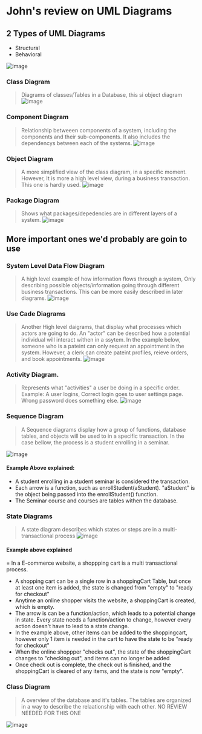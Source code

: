 # John's review on UML Diagrams


## 2 Types of UML Diagrams
 - Structural
 - Behavioral
 
![image](https://user-images.githubusercontent.com/22464805/198877113-dda5c3db-4f94-4ae8-9bda-ef5a4c0e9d7c.png)

### Class Diagram
> Diagrams of classes/Tables in a Database, this si object diagram
![image](https://user-images.githubusercontent.com/22464805/198877180-beea3743-8f6a-4665-af50-b6e77d754ea1.png)

### Component Diagram
> Relationship betweeen components of a system, including the  components and their sub-components. It also includes the dependencys between each of the systems.
![image](https://user-images.githubusercontent.com/22464805/198877219-ff884e60-1c19-4a21-ae46-ba7b0df0cd69.png)

### Object Diagram
> A more simplified view of the class diagram, in a specific moment. However,  It is more a high level view, during a business transaction. This one is hardly used.
![image](https://user-images.githubusercontent.com/22464805/198877293-3500b762-706d-45ff-bdb4-07a10783c9ae.png)

### Package Diagram
> Shows what packages/depedencies are in different layers of a system.
![image](https://user-images.githubusercontent.com/22464805/198877425-3ecd506d-6879-4224-b1ad-6cee346409d8.png)


## More important ones we'd probably are goin to use

### System Level Data Flow Diagram
> A high level example of how information flows through a system, Only describing possible objects/information going through different business transactions. This can be more easily described in later diagrams.
![image](https://user-images.githubusercontent.com/22464805/198877597-5e800234-59ad-44f1-997f-4cbf486f6e95.png)

### Use Cade Diagrams
> Another High level daigrams, that display what processes which actors are going to do. An "actor" can be described how a potential individual will interact withen in a ssytem. In the example below, someone who is a pateint can only request an appointment in the system. However, a clerk can create pateint profiles, reieve orders, and book appointments.
![image](https://user-images.githubusercontent.com/22464805/198877947-6812c17f-cff4-4f87-b819-3d7dcac2cb27.png)

### Activity Diagram.
> Represents what "activities" a user be doing in a specific order. Example: A user logins, Correct login goes to user settings page. Wrong password does something else.
![image](https://user-images.githubusercontent.com/22464805/198878143-5c6fcd1f-096a-42f6-8ffe-da16df8cde06.png)

### Sequence Diagram
> A Sequence diagrams display how a group of functions, database tables, and objects will be used to in a specific transaction. In the case bellow, the process is a student enrolling in a seminar.  

![image](https://user-images.githubusercontent.com/22464805/198878507-c2bf3c3e-6bec-40bf-9781-5f972eee316c.png)
#### Example Above explained: 
 - A student enrolling in a student seminar is considered the transaction.
 - Each arrow is a function, such as enrollStudent(aStudent). "aStudent" is the object being passed into the enrollStudent() function. 
 - The Seminar course and courses are tables withen the database.



### State Diagrams
 > A state diagram describes which states or steps are in a multi-transactional process
 ![image](https://user-images.githubusercontent.com/22464805/198879005-eddfa049-08e2-40cc-8709-a60d92338fea.png)

#### Example above explained
 = In a E-commerce website, a shoppping cart is a multi transactional process.
 - A shopping cart can be a single row in a shoppingCart Table, but once at least one item is added, the state is changed from "empty" to "ready for checkout"
 - Anytime an online shopper visits the website, a shoppingCart is created, which is empty.
 - The arrow is can be a function/action, which leads to a potential change in state. Every state needs a function/action to change, however every action doesn't have to lead to a state change. 
 - In the example above, other items can be added to the shoppingcart, however only 1 item is needed in the cart to have the state to be "ready for checkout"
 - When the online shoppper "checks out", the state of the shoppingCart changes to "checking out", and items can no longer be added
 - Once check out is complete, the check out is finished, and the shoppingCart is cleared of any items, and the state is now "empty".
 
### Class Diagram
> A overview of the database and it's tables. The tables are organized in a way to describe the relaationship with each other. NO REVIEW NEEDED FOR THIS ONE

![image](https://user-images.githubusercontent.com/22464805/198879395-cc16e367-f76a-4aee-956c-d7a4b2aac70b.png)
